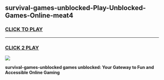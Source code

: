 
## survival-games-unblocked-Play-Unblocked-Games-Online-meat4
<h3>
<a href="https://premium76.site?title=survival-games-unblocked&ref=25A">CLICK TO PLAY</a></h3>
<hr>

<h3>
<a href="https://premium76.site?title=survival-games-unblocked&ref=25A">CLICK 2 PLAY</a>
  
</h3>

<a href="https://premium76.site?title=survival-games-unblocked&ref=25A"><img src="https://clearcache.store/games.png"></a>


**survival-games-unblocked games unblocked: Your Gateway to Fun and Accessible Online Gaming**
